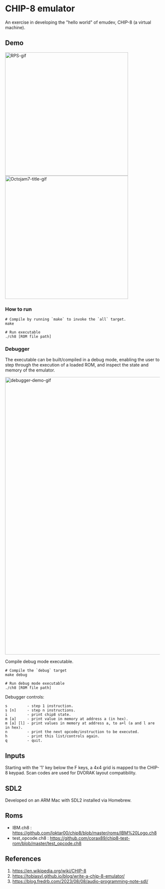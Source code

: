 # CHIP-8 emulator

An exercise in developing the "hello world" of emudev, CHIP-8 (a virtual machine).

## Demo
<img src="https://github.com/user-attachments/assets/46bb7219-3696-494b-9df0-607ae2875e73" alt="RPS-gif" width="400"/>
<img src="https://github.com/user-attachments/assets/96c49dc9-3b19-440e-badb-3b30ca659d11" alt="Octojam7-title-gif" width="400"/>

### How to run
```
# Compile by running `make` to invoke the `all` target.
make

# Run executable
./ch8 [ROM file path]
```

### Debugger
The executable can be built/compiled in a debug mode, enabling the user to step through the execution of a loaded ROM, and inspect the state and memory of the emulator.

<img src="https://github.com/user-attachments/assets/c048e729-5b08-4b6d-b2ec-2eac55366dd7" alt="debugger-demo-gif" width="900"/>

Compile debug mode executable.
```
# Compile the `debug` target
make debug

# Run debug mode executable
./ch8 [ROM file path]
```

Debugger controls:
```
s         - step 1 instruction.
s [n]     - step n instructions.
i         - print chip8 state.
m [a]     - print value in memory at address a (in hex).
m [a] [l] - print values in memory at address a, to a+l (a and l are in hex).
n         - print the next opcode/instruction to be executed.
h         - print this list/controls again.
q         - quit.
```

## Inputs
Starting with the '1' key below the F keys, a 4x4 grid is mapped to the CHIP-8 keypad. Scan codes are used for DVORAK layout compatibility.

## SDL2
Developed on an ARM Mac with SDL2 installed via Homebrew.

## Roms
* IBM.ch8 : https://github.com/loktar00/chip8/blob/master/roms/IBM%20Logo.ch8
* test_opcode.ch8 : https://github.com/corax89/chip8-test-rom/blob/master/test_opcode.ch8

## References
1. https://en.wikipedia.org/wiki/CHIP-8
2. https://tobiasvl.github.io/blog/write-a-chip-8-emulator/
3. https://blog.fredrb.com/2023/08/08/audio-programming-note-sdl/
